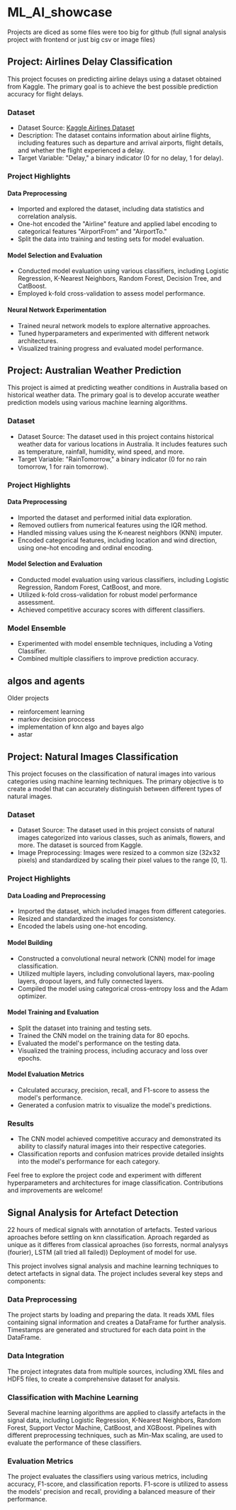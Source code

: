 # ML_AI_showcase

Projects are diced as some files were too big for github (full signal analysis project with frontend or just big csv or image files)

## Project: Airlines Delay Classification

This project focuses on predicting airline delays using a dataset obtained from Kaggle. The primary goal is to achieve the best possible prediction accuracy for flight delays.

### Dataset
- Dataset Source: [Kaggle Airlines Dataset](https://www.kaggle.com/datasets/jimschacko/airlines-dataset-to-predict-a-delay?datasetId=2285093&sortBy=voteCount)
- Description: The dataset contains information about airline flights, including features such as departure and arrival airports, flight details, and whether the flight experienced a delay.
- Target Variable: "Delay," a binary indicator (0 for no delay, 1 for delay).

### Project Highlights

#### Data Preprocessing
- Imported and explored the dataset, including data statistics and correlation analysis.
- One-hot encoded the "Airline" feature and applied label encoding to categorical features "AirportFrom" and "AirportTo."
- Split the data into training and testing sets for model evaluation.

#### Model Selection and Evaluation
- Conducted model evaluation using various classifiers, including Logistic Regression, K-Nearest Neighbors, Random Forest, Decision Tree, and CatBoost.
- Employed k-fold cross-validation to assess model performance.

#### Neural Network Experimentation
- Trained neural network models to explore alternative approaches.
- Tuned hyperparameters and experimented with different network architectures.
- Visualized training progress and evaluated model performance.




## Project: Australian Weather Prediction

This project is aimed at predicting weather conditions in Australia based on historical weather data. The primary goal is to develop accurate weather prediction models using various machine learning algorithms.

### Dataset
- Dataset Source: The dataset used in this project contains historical weather data for various locations in Australia. It includes features such as temperature, rainfall, humidity, wind speed, and more.
- Target Variable: "RainTomorrow," a binary indicator (0 for no rain tomorrow, 1 for rain tomorrow).

### Project Highlights

#### Data Preprocessing
- Imported the dataset and performed initial data exploration.
- Removed outliers from numerical features using the IQR method.
- Handled missing values using the K-nearest neighbors (KNN) imputer.
- Encoded categorical features, including location and wind direction, using one-hot encoding and ordinal encoding.

#### Model Selection and Evaluation
- Conducted model evaluation using various classifiers, including Logistic Regression, Random Forest, CatBoost, and more.
- Utilized k-fold cross-validation for robust model performance assessment.
- Achieved competitive accuracy scores with different classifiers.

### Model Ensemble
- Experimented with model ensemble techniques, including a Voting Classifier.
- Combined multiple classifiers to improve prediction accuracy.


## algos and agents
Older projects
- reinforcement learning
- markov decision proccess
- implementation of knn algo and bayes algo
- astar
## Project: Natural Images Classification

This project focuses on the classification of natural images into various categories using machine learning techniques. The primary objective is to create a model that can accurately distinguish between different types of natural images.

### Dataset
- Dataset Source: The dataset used in this project consists of natural images categorized into various classes, such as animals, flowers, and more. The dataset is sourced from Kaggle.
- Image Preprocessing: Images were resized to a common size (32x32 pixels) and standardized by scaling their pixel values to the range [0, 1].

### Project Highlights

#### Data Loading and Preprocessing
- Imported the dataset, which included images from different categories.
- Resized and standardized the images for consistency.
- Encoded the labels using one-hot encoding.

#### Model Building
- Constructed a convolutional neural network (CNN) model for image classification.
- Utilized multiple layers, including convolutional layers, max-pooling layers, dropout layers, and fully connected layers.
- Compiled the model using categorical cross-entropy loss and the Adam optimizer.

#### Model Training and Evaluation
- Split the dataset into training and testing sets.
- Trained the CNN model on the training data for 80 epochs.
- Evaluated the model's performance on the testing data.
- Visualized the training process, including accuracy and loss over epochs.

#### Model Evaluation Metrics
- Calculated accuracy, precision, recall, and F1-score to assess the model's performance.
- Generated a confusion matrix to visualize the model's predictions.

### Results
- The CNN model achieved competitive accuracy and demonstrated its ability to classify natural images into their respective categories.
- Classification reports and confusion matrices provide detailed insights into the model's performance for each category.

Feel free to explore the project code and experiment with different hyperparameters and architectures for image classification. Contributions and improvements are welcome!

## Signal Analysis for Artefact Detection
22 hours of medical signals with annotation of artefacts. Tested various aproaches before settling on knn classification. Aproach regarded as unique as it differes from classical aproaches (iso forrests, normal analysys (fourier), LSTM (all tried all failed))
Deployment of model for use.

This project involves signal analysis and machine learning techniques to detect artefacts in signal data. The project includes several key steps and components:

### Data Preprocessing
The project starts by loading and preparing the data. It reads XML files containing signal information and creates a DataFrame for further analysis.
Timestamps are generated and structured for each data point in the DataFrame.
### Data Integration
The project integrates data from multiple sources, including XML files and HDF5 files, to create a comprehensive dataset for analysis.
### Classification with Machine Learning
Several machine learning algorithms are applied to classify artefacts in the signal data, including Logistic Regression, K-Nearest Neighbors, Random Forest, Support Vector Machine, CatBoost, and XGBoost.
Pipelines with different preprocessing techniques, such as Min-Max scaling, are used to evaluate the performance of these classifiers.
### Evaluation Metrics
The project evaluates the classifiers using various metrics, including accuracy, F1-score, and classification reports.
F1-score is utilized to assess the models' precision and recall, providing a balanced measure of their performance.
